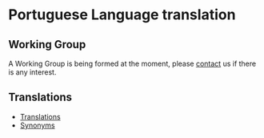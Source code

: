 # Portuguese Language translation

## Working Group

A Working Group is being formed at the moment, please [contact](../contact.md) us if there is any interest.

## Translations

- [Translations](https://github.com/obophenotype/hpo-translations/blob/main/babelon/hp-pt.babelon.tsv)
- [Synonyms](https://github.com/obophenotype/hpo-translations/blob/main/babelon/hp-pt.synonyms.tsv)

